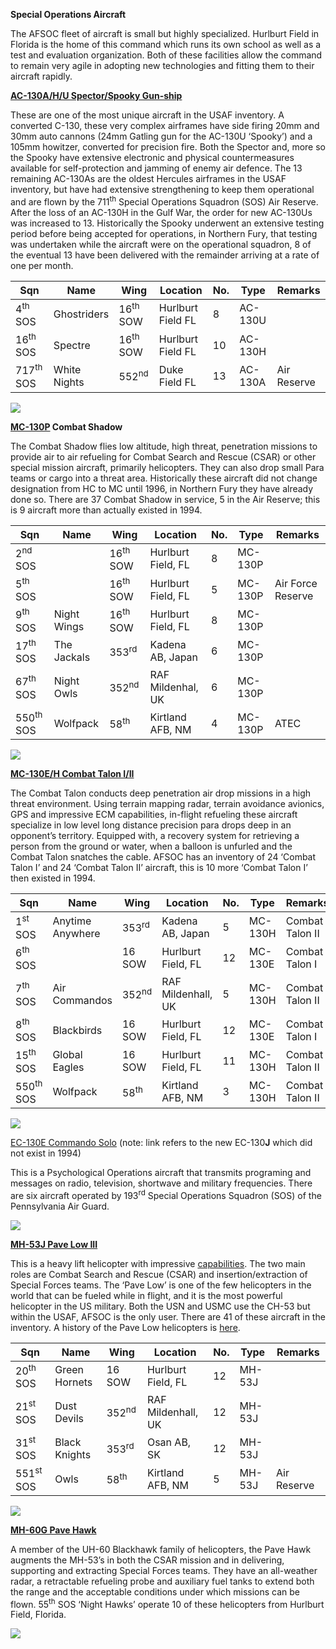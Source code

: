 **Special Operations Aircraft**

The AFSOC fleet of aircraft is small but highly specialized. Hurlburt
Field in Florida is the home of this command which runs its own school
as well as a test and evaluation organization. Both of these facilities
allow the command to remain very agile in adopting new technologies and
fitting them to their aircraft rapidly.

[**AC-130A/H/U Spector/Spooky
Gun-ship**](https://fas.org/man/dod-101/sys/ac/ac-130.htm)

These are one of the most unique aircraft in the USAF inventory. A
converted C-130, these very complex airframes have side firing 20mm and
30mm auto cannons (24mm Gatling gun for the AC-130U ‘Spooky’) and a
105mm howitzer, converted for precision fire. Both the Spector and, more
so the Spooky have extensive electronic and physical countermeasures
available for self-protection and jamming of enemy air defence. The 13
remaining AC-130As are the oldest Hercules airframes in the USAF
inventory, but have had extensive strengthening to keep them operational
and are flown by the 711<sup>th</sup> Special Operations Squadron (SOS)
Air Reserve. After the loss of an AC-130H in the Gulf War, the order for
new AC-130Us was increased to 13. Historically the Spooky underwent an
extensive testing period before being accepted for operations, in
Northern Fury, that testing was undertaken while the aircraft were on
the operational squadron, 8 of the eventual 13 have been delivered with
the remainder arriving at a rate of one per
month.

| Sqn                  | Name         | Wing                | Location          | No. | Type    | Remarks     |
| -------------------- | ------------ | ------------------- | ----------------- | --- | ------- | ----------- |
| 4<sup>th</sup> SOS   | Ghostriders  | 16<sup>th</sup> SOW | Hurlburt Field FL | 8   | AC-130U |             |
| 16<sup>th</sup> SOS  | Spectre      | 16<sup>th</sup> SOW | Hurlburt Field FL | 10  | AC-130H |             |
| 717<sup>th</sup> SOS | White Nights | 552<sup>nd</sup>    | Duke Field FL     | 13  | AC-130A | Air Reserve |

![](/assets/images/nato/us/air/special-operations/image1.jpg)

**[MC-130P](https://fas.org/man/dod-101/sys/ac/mc-130p.htm) Combat
Shadow**

The Combat Shadow flies low altitude, high threat, penetration missions
to provide air to air refueling for Combat Search and Rescue (CSAR) or
other special mission aircraft, primarily helicopters. They can also
drop small Para teams or cargo into a threat area. Historically these
aircraft did not change designation from HC to MC until 1996, in
Northern Fury they have already done so. There are 37 Combat Shadow in
service, 5 in the Air Reserve; this is 9 aircraft more than actually
existed in
1994.

| Sqn                  | Name        | Wing                | Location           | No. | Type    | Remarks           |
| -------------------- | ----------- | ------------------- | ------------------ | --- | ------- | ----------------- |
| 2<sup>nd</sup> SOS   |             | 16<sup>th</sup> SOW | Hurlburt Field, FL | 8   | MC-130P |                   |
| 5<sup>th</sup> SOS   |             | 16<sup>th</sup> SOW | Hurlburt Field, FL | 5   | MC-130P | Air Force Reserve |
| 9<sup>th</sup> SOS   | Night Wings | 16<sup>th</sup> SOW | Hurlburt Field, FL | 8   | MC-130P |                   |
| 17<sup>th</sup> SOS  | The Jackals | 353<sup>rd</sup>    | Kadena AB, Japan   | 6   | MC-130P |                   |
| 67<sup>th</sup> SOS  | Night Owls  | 352<sup>nd</sup>    | RAF Mildenhal, UK  | 6   | MC-130P |                   |
| 550<sup>th</sup> SOS | Wolfpack    | 58<sup>th</sup>     | Kirtland AFB, NM   | 4   | MC-130P | ATEC              |

![](/assets/images/nato/us/air/special-operations/image2.jpg)

[**MC-130E/H Combat Talon
I/II**](https://fas.org/man/dod-101/sys/ac/mc-130e.htm)

The Combat Talon conducts deep penetration air drop missions in a high
threat environment. Using terrain mapping radar, terrain avoidance
avionics, GPS and impressive ECM capabilities, in-flight refueling these
aircraft specialize in low level long distance precision para drops deep
in an opponent’s territory. Equipped with, a recovery system for
retrieving a person from the ground or water, when a balloon is unfurled
and the Combat Talon snatches the cable. AFSOC has an inventory of 24
‘Combat Talon I’ and 24 ‘Combat Talon II’ aircraft, this is 10 more
‘Combat Talon I’ then existed in
1994.

| Sqn                  | Name             | Wing             | Location           | No. | Type    | Remarks         |
| -------------------- | ---------------- | ---------------- | ------------------ | --- | ------- | --------------- |
| 1<sup>st</sup> SOS   | Anytime Anywhere | 353<sup>rd</sup> | Kadena AB, Japan   | 5   | MC-130H | Combat Talon II |
| 6<sup>th</sup> SOS   |                  | 16 SOW           | Hurlburt Field, FL | 12  | MC-130E | Combat Talon I  |
| 7<sup>th</sup> SOS   | Air Commandos    | 352<sup>nd</sup> | RAF Mildenhall, UK | 5   | MC-130H | Combat Talon II |
| 8<sup>th</sup> SOS   | Blackbirds       | 16 SOW           | Hurlburt Field, FL | 12  | MC-130E | Combat Talon I  |
| 15<sup>th</sup> SOS  | Global Eagles    | 16 SOW           | Hurlburt Field, FL | 11  | MC-130H | Combat Talon II |
| 550<sup>th</sup> SOS | Wolfpack         | 58<sup>th</sup>  | Kirtland AFB, NM   | 3   | MC-130H | Combat Talon II |

![](/assets/images/nato/us/air/special-operations/image3.png)

[EC-130E Commando
Solo](http://www.af.mil/About-Us/Fact-Sheets/Display/Article/104535/ec-130j-commando-solo/)
(note: link refers to the new EC-130**J** which did not exist in 1994)

This is a Psychological Operations aircraft that transmits programing
and messages on radio, television, shortwave and military frequencies.
There are six aircraft operated by 193<sup>rd</sup> Special Operations
Squadron (SOS) of the Pennsylvania Air Guard.

![](/assets/images/nato/us/air/special-operations/image4.jpeg)

[**MH-53J Pave Low
III**](http://www.americanspecialops.com/usaf-special-operations/aircraft/mh-53-pavelow/)

This is a heavy lift helicopter with impressive
[capabilities](https://fas.org/man/dod-101/sys/ac/h-53.htm). The two
main roles are Combat Search and Rescue (CSAR) and insertion/extraction
of Special Forces teams. The ‘Pave Low’ is one of the few helicopters in
the world that can be fueled while in flight, and it is the most
powerful helicopter in the US military. Both the USN and USMC use the
CH-53 but within the USAF, AFSOC is the only user. There are 41 of these
aircraft in the inventory. A history of the Pave Low helicopters is
[here](http://www.afsoc.af.mil/Portals/86/documents/history/AFD-131112-025.pdf).

| Sqn                  | Name          | Wing             | Location           | No. | Type   | Remarks     |
| -------------------- | ------------- | ---------------- | ------------------ | --- | ------ | ----------- |
| 20<sup>th</sup> SOS  | Green Hornets | 16 SOW           | Hurlburt Field, FL | 12  | MH-53J |             |
| 21<sup>st</sup> SOS  | Dust Devils   | 352<sup>nd</sup> | RAF Mildenhall, UK | 12  | MH-53J |             |
| 31<sup>st</sup> SOS  | Black Knights | 353<sup>rd</sup> | Osan AB, SK        | 12  | MH-53J |             |
| 551<sup>st</sup> SOS | Owls          | 58<sup>th</sup>  | Kirtland AFB, NM   | 5   | MH-53J | Air Reserve |

![](/assets/images/nato/us/air/special-operations/image5.jpg)

**[MH-60G Pave Hawk](https://fas.org/man/dod-101/sys/ac/uh-60.htm)**

A member of the UH-60 Blackhawk family of helicopters, the Pave Hawk
augments the MH-53’s in both the CSAR mission and in delivering,
supporting and extracting Special Forces teams. They have an all-weather
radar, a retractable refueling probe and auxiliary fuel tanks to extend
both the range and the acceptable conditions under which missions can be
flown. 55<sup>th</sup> SOS ‘Night Hawks’ operate 10 of these helicopters
from Hurlburt Field, Florida.

![](/assets/images/nato/us/air/special-operations/image6.jpg)
